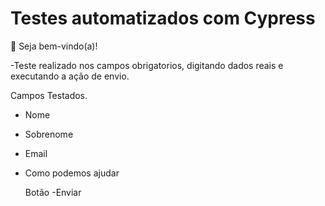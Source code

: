 # Testes automatizados com Cypress

👋 Seja bem-vindo(a)!

-Teste realizado nos campos obrigatorios, digitando dados reais e executando a ação de envio.

Campos Testados.
- Nome
- Sobrenome
- Email
- Como podemos ajudar

  Botão
  -Enviar

  
